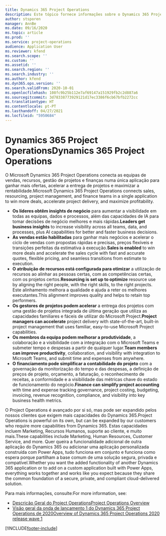 ```yaml
---
title: Dynamics 365 Project Operations
description: Este tópico fornece informações sobre o Dynamics 365 Project Operations.
author: stsporen
manager: AnnBe
ms.date: 09/16/2020
ms.topic: article
ms.prod: ''
ms.service: project-operations
audience: Application User
ms.reviewer: kfend
ms.search.scope: ''
ms.custom: ''
ms.assetid: ''
ms.search.region: ''
ms.search.industry: ''
ms.author: kfend
ms.dyn365.ops.version: ''
ms.search.validFrom: 2020-10-01
ms.openlocfilehash: 108fc9b25b112e7af69147a151929fb2c2d887a6
ms.sourcegitcommit: 3d78338773929121d17ec3386f6cb67bfb2272cc
ms.translationtype: HT
ms.contentlocale: pt-PT
ms.lasthandoff: 04/27/2021
ms.locfileid: "5950684"
---
```

# <a name="dynamics-365-project-operations"></a><span data-ttu-id="37b68-103">Dynamics 365 Project Operations</span><span class="sxs-lookup"><span data-stu-id="37b68-103">Dynamics 365 Project Operations</span></span>

<span data-ttu-id="37b68-104">O Microsoft Dynamics 365 Project Operations conecta as equipas de vendas, recursos, gestão de projetos e finanças numa única aplicação para ganhar mais ofertas, acelerar a entrega de projetos e maximizar a rentabilidade.</span><span class="sxs-lookup"><span data-stu-id="37b68-104">Microsoft Dynamics 365 Project Operations connects sales, resourcing, project management, and finance teams in a single application to win more deals, accelerate project delivery, and maximize profitability.</span></span>

-   <span data-ttu-id="37b68-105">**Os líderes obtêm insights de negócio** para aumentar a visibilidade em todas as equipas, dados e processos, além das capacidades de IA para tomar decisões de negócio melhores e mais rápidas.</span><span class="sxs-lookup"><span data-stu-id="37b68-105">**Leaders get business insights** to increase visibility across all teams, data, and processes, plus AI capabilities for better and faster business decisions.</span></span>
-   <span data-ttu-id="37b68-106">**As vendas estão habilitadas** para ganhar mais negócios e acelerar o ciclo de vendas com propostas rápidas e precisas, preços flexíveis e transições perfeitas da estimativa à execução.</span><span class="sxs-lookup"><span data-stu-id="37b68-106">**Sales is enabled** to win more deals and accelerate the sales cycle with fast and accurate quotes, flexible pricing, and seamless transitions from estimate to execution.</span></span>
-   <span data-ttu-id="37b68-107">**O atribuição de recursos está configurada para otimizar** a utilização de recursos ao alinhar as pessoas certas, com as competências certas, com os projetos certos.</span><span class="sxs-lookup"><span data-stu-id="37b68-107">**Resourcing is set up to optimize** resource use by aligning the right people, with the right skills, to the right projects.</span></span> <span data-ttu-id="37b68-108">Este alinhamento melhora a qualidade e ajuda a reter os melhores executantes.</span><span class="sxs-lookup"><span data-stu-id="37b68-108">This alignment improves quality and helps to retain top performers.</span></span>
-   <span data-ttu-id="37b68-109">**Os gestores de projetos podem acelerar** a entrega dos projetos com uma gestão de projetos integrada de última geração que utiliza as capacidades familiares e fáceis de utilizar do Microsoft Project.</span><span class="sxs-lookup"><span data-stu-id="37b68-109">**Project managers can accelerate** project delivery with state-of-the-art, built-in project management that uses familiar, easy-to-use Microsoft Project capabilities.</span></span>
-   <span data-ttu-id="37b68-110">**Os membros da equipa podem melhorar a produtividade**, a colaboração e a visibilidade com a integração com o Microsoft Teams e submeter tempo e despesas a partir de qualquer lugar.</span><span class="sxs-lookup"><span data-stu-id="37b68-110">**Team members can improve productivity**, collaboration, and visibility with integration to Microsoft Teams, and submit time and expenses from anywhere.</span></span>
-   <span data-ttu-id="37b68-111">**O financiamento pode simplificar a contabilidade do projeto** com a governação da monitorização do tempo e das despesas, a definição de preços de projeto, orçamento, a faturação, o reconhecimento de receitas, a conformidade e a visibilidade das métricas chave do estado de funcionamento do negócio.</span><span class="sxs-lookup"><span data-stu-id="37b68-111">**Finance can simplify project accounting** with time and expense tracking governance, project costing, budgeting, invoicing, revenue recognition, compliance, and visibility into key business health metrics.</span></span>

<span data-ttu-id="37b68-112">O Project Operations é avançado por si só, mas pode ser expandido pelos nossos clientes que exigem mais capacidades do Dynamics 365.</span><span class="sxs-lookup"><span data-stu-id="37b68-112">Project Operations is powerful on its own, but can be expanded by our customers who require more capabilities from Dynamics 365.</span></span> <span data-ttu-id="37b68-113">Estas capacidades incluem Marketing, Recursos Humanos, suporte ao cliente, e muito mais.</span><span class="sxs-lookup"><span data-stu-id="37b68-113">These capabilities include Marketing, Human Resources, Customer Service, and more.</span></span> <span data-ttu-id="37b68-114">Quer queira a funcionalidade adicional de outra aplicação do Dynamics 365 ou adicionar uma aplicação personalizada construída com Power Apps, tudo funciona em conjunto e funciona como espera porque partilham a base comum de uma solução segura, privada e compatível.</span><span class="sxs-lookup"><span data-stu-id="37b68-114">Whether you want the added functionality of another Dynamics 365 application or to add on a custom application built with Power Apps, everything works together and works like you expect because they share the common foundation of a secure, private, and compliant cloud-delivered solution.</span></span>

<span data-ttu-id="37b68-115">Para mais informações, consulte:</span><span class="sxs-lookup"><span data-stu-id="37b68-115">For more information, see:</span></span>

- [<span data-ttu-id="37b68-116">Descrição Geral do Project Operations</span><span class="sxs-lookup"><span data-stu-id="37b68-116">Project Operations Overview</span></span>](https://dynamics.microsoft.com/en-us/project-operations/overview/)
- [<span data-ttu-id="37b68-117">Visão geral da onda de lançamento 1 do Dynamics 365 Project Operations de 2020</span><span class="sxs-lookup"><span data-stu-id="37b68-117">Overview of Dynamics 365 Project Operations 2020 release wave 1</span></span>](/dynamics365-release-plan/2020wave1/dynamics365-project-operations/)



[!INCLUDE[footer-include](includes/footer-banner.md)]
